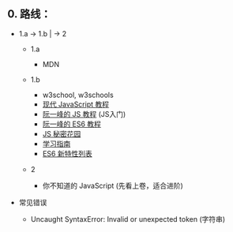 
## 0. 路线：

* 1.a -> 1.b
     |
      -> 2

    * 1.a

        * MDN

    * 1.b

        * w3school, w3schools
        * [现代 JavaScript 教程](https://zh.javascript.info/)
        * [阮一峰的 JS 教程](https://wangdoc.com/javascript/) (JS入门)
        * [阮一峰的 ES6 教程](https://es6.ruanyifeng.com/)
        * [JS 秘密花园](http://bonsaiden.github.io/JavaScript-Garden/zh/)
        * [学习指南](https://hijiangtao.github.io/2018/01/25/learn-plain-javascript-from-top-tutorials-for-the-past-year-v-2018/)
        * [ES6 新特性列表](https://fangyinghang.com/es-6-tutorials/)

    * 2
        * 你不知道的 JavaScript (先看上卷，适合进阶)


* 常见错误

    * Uncaught SyntaxError: Invalid or unexpected token (字符串)